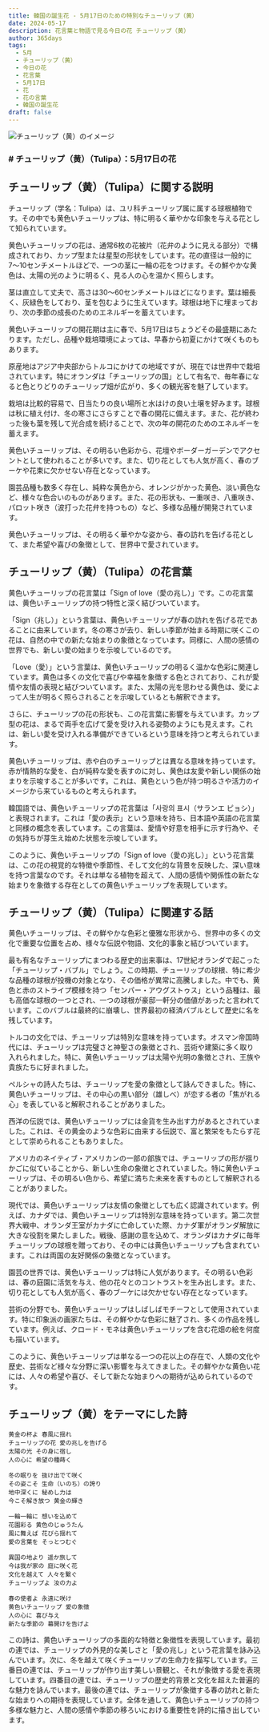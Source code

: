```yaml
---
title: 韓国の誕生花 - 5月17日のための特別なチューリップ（黄）
date: 2024-05-17
description: 花言葉と物語で見る今日の花 チューリップ（黄）
author: 365days
tags:
  - 5月
  - チューリップ（黄）
  - 今日の花
  - 花言葉
  - 5月17日
  - 花
  - 花の言葉
  - 韓国の誕生花
draft: false
---
```




![チューリップ（黄）のイメージ](https://cdn.pixabay.com/photo/2022/04/09/05/23/tulip-7120784_960_720.jpg#center#center)


### # チューリップ（黄）（Tulipa）：5月17日の花

## チューリップ（黄）（Tulipa）に関する説明

チューリップ（学名：Tulipa）は、ユリ科チューリップ属に属する球根植物です。その中でも黄色いチューリップは、特に明るく華やかな印象を与える花として知られています。

黄色いチューリップの花は、通常6枚の花被片（花弁のように見える部分）で構成されており、カップ型または星型の形状をしています。花の直径は一般的に7〜10センチメートルほどで、一つの茎に一輪の花をつけます。その鮮やかな黄色は、太陽の光のように明るく、見る人の心を温かく照らします。

茎は直立して丈夫で、高さは30〜60センチメートルほどになります。葉は細長く、灰緑色をしており、茎を包むように生えています。球根は地下に埋まっており、次の季節の成長のためのエネルギーを蓄えています。

黄色いチューリップの開花期は主に春で、5月17日はちょうどその最盛期にあたります。ただし、品種や栽培環境によっては、早春から初夏にかけて咲くものもあります。

原産地はアジア中央部からトルコにかけての地域ですが、現在では世界中で栽培されています。特にオランダは「チューリップの国」として有名で、毎年春になると色とりどりのチューリップ畑が広がり、多くの観光客を魅了しています。

栽培は比較的容易で、日当たりの良い場所と水はけの良い土壌を好みます。球根は秋に植え付け、冬の寒さにさらすことで春の開花に備えます。また、花が終わった後も葉を残して光合成を続けることで、次の年の開花のためのエネルギーを蓄えます。

黄色いチューリップは、その明るい色彩から、花壇やボーダーガーデンでアクセントとして使われることが多いです。また、切り花としても人気が高く、春のブーケや花束に欠かせない存在となっています。

園芸品種も数多く存在し、純粋な黄色から、オレンジがかった黄色、淡い黄色など、様々な色合いのものがあります。また、花の形状も、一重咲き、八重咲き、パロット咲き（波打った花弁を持つもの）など、多様な品種が開発されています。

黄色いチューリップは、その明るく華やかな姿から、春の訪れを告げる花として、また希望や喜びの象徴として、世界中で愛されています。

## チューリップ（黄）（Tulipa）の花言葉

黄色いチューリップの花言葉は「Sign of love（愛の兆し）」です。この花言葉は、黄色いチューリップの持つ特性と深く結びついています。

「Sign（兆し）」という言葉は、黄色いチューリップが春の訪れを告げる花であることに由来しています。冬の寒さが去り、新しい季節が始まる時期に咲くこの花は、自然の中での新たな始まりの象徴となっています。同様に、人間の感情の世界でも、新しい愛の始まりを示唆しているのです。

「Love（愛）」という言葉は、黄色いチューリップの明るく温かな色彩に関連しています。黄色は多くの文化で喜びや幸福を象徴する色とされており、これが愛情や友情の表現と結びついています。また、太陽の光を思わせる黄色は、愛によって人生が明るく照らされることを示唆しているとも解釈できます。

さらに、チューリップの花の形状も、この花言葉に影響を与えています。カップ型の花は、まるで両手を広げて愛を受け入れる姿勢のようにも見えます。これは、新しい愛を受け入れる準備ができているという意味を持つと考えられています。

黄色いチューリップは、赤や白のチューリップとは異なる意味を持っています。赤が情熱的な愛を、白が純粋な愛を表すのに対し、黄色は友愛や新しい関係の始まりを示唆することが多いです。これは、黄色という色が持つ明るさや活力のイメージから来ているものと考えられます。

韓国語では、黄色いチューリップの花言葉は「사랑의 표시（サランエ ピョシ）」と表現されます。これは「愛の表示」という意味を持ち、日本語や英語の花言葉と同様の概念を表しています。この言葉は、愛情や好意を相手に示す行為や、その気持ちが芽生え始めた状態を示唆しています。

このように、黄色いチューリップの「Sign of love（愛の兆し）」という花言葉は、この花の視覚的な特徴や季節性、そして文化的な背景を反映した、深い意味を持つ言葉なのです。それは単なる植物を超えて、人間の感情や関係性の新たな始まりを象徴する存在としての黄色いチューリップを表現しています。

## チューリップ（黄）（Tulipa）に関連する話

黄色いチューリップは、その鮮やかな色彩と優雅な形状から、世界中の多くの文化で重要な位置を占め、様々な伝説や物語、文化的事象と結びついています。

最も有名なチューリップにまつわる歴史的出来事は、17世紀オランダで起こった「チューリップ・バブル」でしょう。この時期、チューリップの球根、特に希少な品種の球根が投機の対象となり、その価格が異常に高騰しました。中でも、黄色と赤のストライプ模様を持つ「センパー・アウグストゥス」という品種は、最も高価な球根の一つとされ、一つの球根が豪邸一軒分の価値があったと言われています。このバブルは最終的に崩壊し、世界最初の経済バブルとして歴史に名を残しています。

トルコの文化では、チューリップは特別な意味を持っています。オスマン帝国時代には、チューリップは完璧さと神聖さの象徴とされ、芸術や建築に多く取り入れられました。特に、黄色いチューリップは太陽や光明の象徴とされ、王族や貴族たちに好まれました。

ペルシャの詩人たちは、チューリップを愛の象徴として詠んできました。特に、黄色いチューリップは、その中心の黒い部分（雄しべ）が恋する者の「焦がれる心」を表していると解釈されることがありました。

西洋の伝説では、黄色いチューリップには金貨を生み出す力があるとされていました。これは、その黄金のような色彩に由来する伝説で、富と繁栄をもたらす花として崇められることもありました。

アメリカのネイティブ・アメリカンの一部の部族では、チューリップの形が揺りかごに似ていることから、新しい生命の象徴とされていました。特に黄色いチューリップは、その明るい色から、希望に満ちた未来を表すものとして解釈されることがありました。

現代では、黄色いチューリップは友情の象徴としても広く認識されています。例えば、カナダでは、黄色いチューリップは特別な意味を持っています。第二次世界大戦中、オランダ王室がカナダに亡命していた際、カナダ軍がオランダ解放に大きな役割を果たしました。戦後、感謝の意を込めて、オランダはカナダに毎年チューリップの球根を贈っており、その中には黄色いチューリップも含まれています。これは両国の友好関係の象徴となっています。

園芸の世界では、黄色いチューリップは特に人気があります。その明るい色彩は、春の庭園に活気を与え、他の花々とのコントラストを生み出します。また、切り花としても人気が高く、春のブーケには欠かせない存在となっています。

芸術の分野でも、黄色いチューリップはしばしばモチーフとして使用されています。特に印象派の画家たちは、その鮮やかな色彩に魅了され、多くの作品を残しています。例えば、クロード・モネは黄色いチューリップを含む花畑の絵を何度も描いています。

このように、黄色いチューリップは単なる一つの花以上の存在で、人類の文化や歴史、芸術など様々な分野に深い影響を与えてきました。その鮮やかな黄色い花には、人々の希望や喜び、そして新たな始まりへの期待が込められているのです。

## チューリップ（黄）をテーマにした詩

    黄金の杯よ 春風に揺れ
    チューリップの花 愛の兆しを告げる
    太陽の光 その身に宿し
    人の心に 希望の種蒔く

    冬の眠りを 抜け出でて咲く
    その姿こそ 生命（いのち）の誇り
    地中深くに 秘めし力は
    今こそ解き放つ 黄金の輝き

    一輪一輪に 想いを込めて
    花園彩る 黄色のじゅうたん
    風に舞えば 花びら揺れて
    愛の言葉を そっとつむぐ

    異国の地より 遥か旅して
    今は我が家の 庭に咲く花
    文化を越えて 人々を繋ぐ
    チューリップよ 汝の力よ

    春の使者よ 永遠に咲け
    黄色いチューリップ 愛の象徴
    人の心に 喜び与え
    新たな季節の 幕開けを告げよ

この詩は、黄色いチューリップの多面的な特徴と象徴性を表現しています。最初の連では、チューリップの外見的な美しさと「愛の兆し」という花言葉を詠み込んでいます。次に、冬を越えて咲くチューリップの生命力を描写しています。三番目の連では、チューリップが作り出す美しい景観と、それが象徴する愛を表現しています。四番目の連では、チューリップの歴史的背景と文化を超えた普遍的な魅力を詠んでいます。最後の連では、チューリップが象徴する春の訪れと新たな始まりへの期待を表現しています。全体を通して、黄色いチューリップの持つ多様な魅力と、人間の感情や季節の移ろいにおける重要性を詩的に描き出しています。
